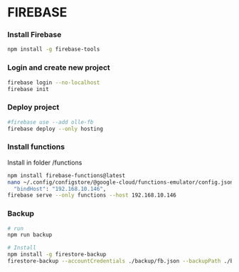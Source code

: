 # FIREBASE

### Install Firebase
``` bash
npm install -g firebase-tools
```
### Login and create new project
``` bash
firebase login --no-localhost
firebase init
```
### Deploy project
``` bash
#firebase use --add olle-fb
firebase deploy --only hosting
```
### Install functions
Install in folder /functions
``` bash
npm install firebase-functions@latest
nano ~/.config/configstore/@google-cloud/functions-emulator/config.json
  "bindHost": "192.168.10.146",
firebase serve --only functions --host 192.168.10.146
```

### Backup
``` bash
# run
npm run backup

# Install
npm install -g firestore-backup
firestore-backup --accountCredentials ./backup/fb.json --backupPath ./backup --prettyPrint
```
